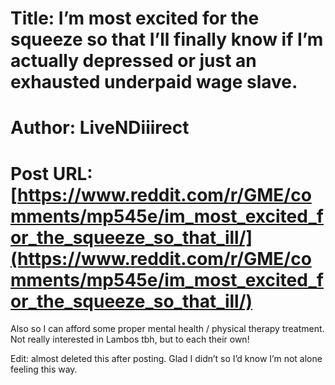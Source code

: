 # Title: I’m most excited for the squeeze so that I’ll finally know if I’m actually depressed or just an exhausted underpaid wage slave.
# Author: LiveNDiiirect
# Post URL: [https://www.reddit.com/r/GME/comments/mp545e/im_most_excited_for_the_squeeze_so_that_ill/](https://www.reddit.com/r/GME/comments/mp545e/im_most_excited_for_the_squeeze_so_that_ill/)


Also so I can afford some proper mental health / physical therapy treatment. Not really interested in Lambos tbh, but to each their own!

Edit: almost deleted this after posting. Glad I didn’t so I’d know I’m not alone feeling this way.